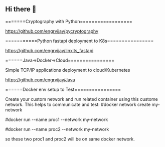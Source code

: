 ## Hi there 👋

<!--
**engrvijay/engrvijay** is a ✨ _special_ ✨ repository because its `README.md` (this file) appears on your GitHub profile.

Here are some ideas to get you started:

- 🔭 I’m currently working on ...
- 🌱 I’m currently learning ...
- 👯 I’m looking to collaborate on ...
- 🤔 I’m looking for help with ...
- 💬 Ask me about ...
- 📫 How to reach me: ...
- 😄 Pronouns: ...
- ⚡ Fun fact: ...
-->
=======Cryptography with Python==================

https://github.com/engrvijay/pycryptography

===========Python fastapi deployment to K8s================

https://github.com/engrvijay/linxits_fastapi

======Java=>Docker=>Cloud================

Simple TCP/IP applications deployment to cloud/Kubernetes

https://github.com/engrvijay/Java

======Docker env setup to Test================

Create your custom network and run related container using this custome network. This helps to communicate and test:
#docker network create my-network

#docker run --name proc1 --network my-network

#docker run --name proc2 --network my-network

so these two proc1 and proc2 will be on same docker network.







